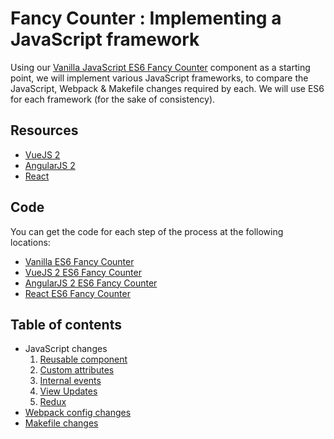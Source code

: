 Fancy Counter : Implementing a JavaScript framework
===================================================

Using our [Vanilla JavaScript ES6 Fancy Counter](https://github.com/neilrussell6/fancy-counter-vanilla-es6) component as a starting point,
we will implement various JavaScript frameworks, to compare the JavaScript, Webpack & Makefile changes required by each. 
We will use ES6 for each framework (for the sake of consistency).

Resources
---------

 * [VueJS 2](https://vuejs.org/)
 * [AngularJS 2](https://angularjs.org/)
 * [React](https://facebook.github.io/react/)

Code
----

You can get the code for each step of the process at the following locations:

 * [Vanilla ES6 Fancy Counter](https://github.com/neilrussell6/fancy-counter-vanilla-es6)
 * [VueJS 2 ES6 Fancy Counter](https://github.com/neilrussell6/fancy-counter-vuejs2-es6)
 * [AngularJS 2 ES6 Fancy Counter](https://github.com/neilrussell6/fancy-counter-angularjs2-es6)
 * [React ES6 Fancy Counter](https://github.com/neilrussell6/fancy-counter-react-es6)

Table of contents
-----------------

 * JavaScript changes
    1) [Reusable component](js-changes-1-reusable-component)
    2) [Custom attributes](js-changes-2-custom-attributes)
    3) [Internal events](js-changes-3-internal-events)
    4) [View Updates](js-changes-4-view-updates)
    5) [Redux](js-changes-5-redux)
 * [Webpack config changes](webpack-config-changes)
 * [Makefile changes](makefile-changes)
